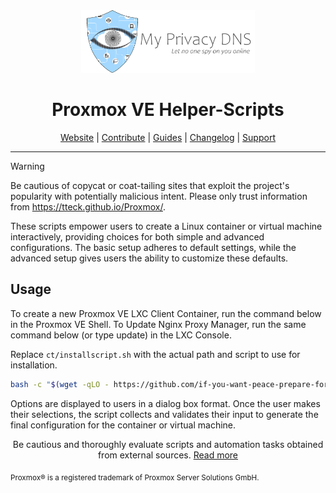 <div style="text-align: center">
  <a href="#">
    <img src="https://raw.githubusercontent.com/if-you-want-peace-prepare-for-war/proxmox/master/misc/images/logo.png" height="100px" alt="logo" />
 </a>
</div>
<h1 style="text-align: center">Proxmox VE Helper-Scripts</h1>

<p style="text-align: center">
  <a href="https://tteck.github.io/Proxmox/">Website</a> | 
  <a href="https://github.com/if-you-want-peace-prepare-for-war/proxmox/blob/master/.github/CONTRIBUTING.md">Contribute</a> |
  <a href="https://github.com/if-you-want-peace-prepare-for-war/proxmox/blob/master/USER_SUBMITTED_GUIDES.md">Guides</a> |
  <a href="https://github.com/if-you-want-peace-prepare-for-war/proxmox/blob/master/CHANGELOG.md">Changelog</a> |
  <a href="https://ko-fi.com/X8X37FUGU">Support</a>
</p>

---

> [!WARNING]
Be cautious of copycat or coat-tailing sites that exploit the project's popularity with potentially malicious intent. Please only trust information from https://tteck.github.io/Proxmox/.

These scripts empower users to create a Linux container or virtual machine interactively, providing choices for both simple and advanced configurations. The basic setup adheres to default settings, while the advanced setup gives users the ability to customize these defaults. 

## Usage
To create a new Proxmox VE LXC Client Container, run the command below in the Proxmox VE Shell.
To Update Nginx Proxy Manager, run the same command below (or type update) in the LXC Console.

Replace `ct/installscript.sh` with the actual path and script to use for installation.

```bash
bash -c "$(wget -qLO - https://github.com/if-you-want-peace-prepare-for-war/proxmox/raw/master/ct/installscript.sh)"
```

Options are displayed to users in a dialog box format. Once the user makes their selections, the script collects and validates their input to generate the final configuration for the container or virtual machine.
<p style="text-align: center">
Be cautious and thoroughly evaluate scripts and automation tasks obtained from external sources. <a href="https://github.com/if-you-want-peace-prepare-for-war/proxmox/blob/master/CODE-AUDIT.md">Read more</a>
</p>
<sub>Proxmox® is a registered trademark of Proxmox Server Solutions GmbH.</sub>
